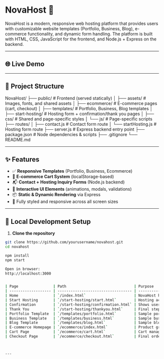 # NovaHost 🚀

NovaHost is a modern, responsive web hosting platform that provides users with customizable website templates (Portfolio, Business, Blog), e-commerce functionality, and dynamic form handling. The platform is built with HTML, CSS, JavaScript for the frontend, and Node.js + Express on the backend.

---

## 🌐 Live Demo



---

## 📁 Project Structure

NovaHost/
├── public/ # Frontend (served statically)
│ ├── assets/ # Images, fonts, and shared assets
│ ├── ecommerce/ # E-commerce pages (cart, checkout)
│ ├── templates/ # Portfolio, Business, Blog templates
│ ├── start-hosting/ # Hosting form + confirmation/thank you pages
│ ├── css/ # Shared and page-specific styles
│ └── js/ # Page-specific scripts
├── routes/
│ ├── contact.js # Contact form route
│ └── startHosting.js # Hosting form route
├── server.js # Express backend entry point
├── package.json # Node dependencies & scripts
├── .gitignore
└── README.md



---

## ✨ Features

- ✅ **Responsive Templates** (Portfolio, Business, Ecommerce)
- 🛒 **E-commerce Cart System** (localStorage-based)
- 📬 **Contact + Hosting Inquiry Forms** (Node.js backend)
- 🧠 **Interactive UI Elements** (animations, modals, validations)
- 📦 **Static & Dynamic Rendering** via Express
- 🌈 Fully styled and responsive across all screen sizes

---

## 🚀 Local Development Setup

1. **Clone the repository**

```bash
git clone https://github.com/yourusername/novahost.git
cd novahost

npm install
npm start

Open in browser:
http://localhost:3000


| Page                | Path                               | Purpose                     |
| ------------------- | ---------------------------------- | --------------------------- |
| Home                | `/index.html`                      | NovaHost homepage           |
| Start Hosting       | `/start-hosting/start.html`        | Hosting account form        |
| Confirmation        | `/start-hosting/confirmation.html` | Shows user input            |
| Thank You           | `/start-hosting/thankyou.html`     | Final step after submission |
| Portfolio Template  | `/templates/portfolio.html`        | Sample portfolio            |
| Business Template   | `/templates/business.html`         | Sample business website     |
| Blog Template       | `/templates/blog.html`             | Sample blog layout          |
| E-commerce Homepage | `/ecommerce/index.html`            | Product grid                |
| Cart Page           | `/ecommerce/cart.html`             | Cart management             |
| Checkout Page       | `/ecommerce/checkout.html`         | Final order processing      |



---

